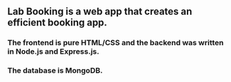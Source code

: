## Lab Booking is a web app that creates an efficient booking app.

### The frontend is pure HTML/CSS and the backend was written in Node.js and Express.js. 
### The database is MongoDB. 
